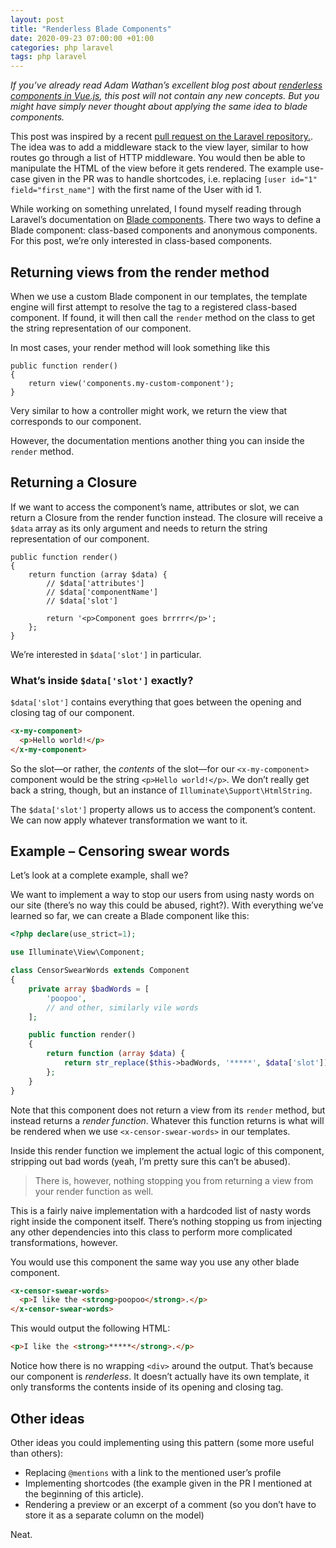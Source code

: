 ```yaml
---
layout: post
title: "Renderless Blade Components"
date: 2020-09-23 07:00:00 +01:00
categories: php laravel
tags: php laravel
---
```


_If you’ve already read Adam Wathan’s excellent blog post about [renderless components in Vue.js](https://adamwathan.me/renderless-components-in-vuejs/), this post will not contain any new concepts. But you might have simply never thought about applying the same idea to blade components._

This post was inspired by a recent [pull request on the Laravel repository.](https://github.com/laravel/framework/pull/34339). The idea was to add a middleware stack to the view layer, similar to how routes go through a list of HTTP middleware. You would then be able to manipulate the HTML of the view before it gets rendered. The example use-case given in the PR was to handle shortcodes, i.e. replacing `[user id="1" field="first_name"]` with the first name of the User with id 1.

While working on something unrelated, I found myself reading through Laravel’s documentation on [Blade components](https://laravel.com/docs/8.x/blade#components). There two ways to define a Blade component: class-based components and anonymous components. For this post, we’re only interested in class-based components.

## Returning views from the render method

When we use a custom Blade component in our templates, the template engine will first attempt to resolve the tag to a registered class-based component. If found, it will then call the `render` method on the class to get the string representation of our component.

In most cases, your render method will look something like this

```php?start_inline=true
public function render()
{
    return view('components.my-custom-component');
}
```

Very similar to how a controller might work, we return the view that corresponds to our component.

However, the documentation mentions another thing you can inside the `render` method.

## Returning a Closure

If we want to access the component’s name, attributes or slot, we can return a Closure from the render function instead. The closure will receive a `$data` array as its only argument and needs to return the string representation of our component.

```php?start_inline=true
public function render()
{
    return function (array $data) {
        // $data['attributes']
        // $data['componentName']
        // $data['slot']

        return '<p>Component goes brrrrr</p>';
    };
}
```

We’re interested in `$data['slot']` in particular.

### What’s inside `$data['slot']` exactly?

`$data['slot']` contains everything that goes between the opening and closing tag of our component.

```html
<x-my-component>
  <p>Hello world!</p>
</x-my-component>
```

So the slot—or rather, the _contents_ of the slot—for our `<x-my-component>` component would be the string `<p>Hello world!</p>`. We don’t really get back a string, though, but an instance of `Illuminate\Support\HtmlString`.

The `$data['slot']` property allows us to access the component’s content. We can now apply whatever transformation we want to it.

## Example – Censoring swear words

Let’s look at a complete example, shall we?

We want to implement a way to stop our users from using nasty words on our site (there’s no way this could be abused, right?). With everything we’ve learned so far, we can create a Blade component like this:

```php
<?php declare(use_strict=1);

use Illuminate\View\Component;

class CensorSwearWords extends Component
{
	private array $badWords = [
        'poopoo',
        // and other, similarly vile words
	];

	public function render()
	{
        return function (array $data) {
            return str_replace($this->badWords, '*****', $data['slot']);
        };
	}
}
```

Note that this component does not return a view from its `render` method, but instead returns a _render function_. Whatever this function returns is what will be rendered when we use `<x-censor-swear-words>` in our templates.

Inside this render function we implement the actual logic of this component, stripping out bad words (yeah, I’m pretty sure this can’t be abused).

> There is, however, nothing stopping you from returning a view from your render function as well.

This is a fairly naive implementation with a hardcoded list of nasty words right inside the component itself. There’s nothing stopping us from injecting any other dependencies into this class to perform more complicated transformations, however.

You would use this component the same way you use any other blade component.

```html
<x-censor-swear-words>
  <p>I like the <strong>poopoo</strong>.</p>
</x-censor-swear-words>
```

This would output the following HTML:

```html
<p>I like the <strong>*****</strong>.</p>
```

Notice how there is no wrapping `<div>` around the output. That’s because our component is _renderless_. It doesn’t actually have its own template, it only transforms the contents inside of its opening and closing tag.

## Other ideas

Other ideas you could implementing using this pattern (some more useful than others):

- Replacing `@mentions` with a link to the mentioned user’s profile
- Implementing shortcodes (the example given in the PR I mentioned at the beginning of this article).
- Rendering a preview or an excerpt of a comment (so you don’t have to store it as a separate column on the model)

Neat.
